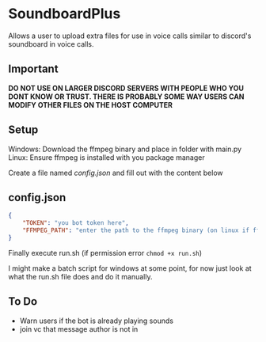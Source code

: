 # SoundboardPlus

Allows a user to upload extra files for use in voice calls similar to discord's soundboard in voice calls.

## Important

**DO NOT USE ON LARGER DISCORD SERVERS WITH PEOPLE WHO YOU DONT KNOW OR TRUST. THERE IS PROBABLY SOME WAY USERS CAN MODIFY OTHER FILES ON THE HOST COMPUTER**


## Setup

Windows: Download the ffmpeg binary and place in folder with main.py
Linux: Ensure ffmpeg is installed with you package manager

Create a file named *config.json* and fill out with the content below

## config.json

```json
{
    "TOKEN": "you bot token here",
    "FFMPEG_PATH": "enter the path to the ffmpeg binary (on linux if ffmpeg is installed from your package manager just enter ffmpeg)(windows: ffmpeg.exe or whatever it's called)"
}
```

Finally execute run.sh (if permission error ```chmod +x run.sh```)

I might make a batch script for windows at some point, for now just look at what the run.sh file does and do it manually.

## To Do

- Warn users if the bot is already playing sounds
- join vc that message author is not in

